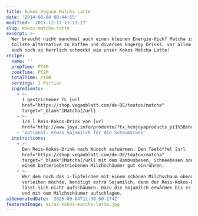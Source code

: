 ```yaml
---
title: Kokos Vegane Matcha Latte
date: '2014-08-04 08:44:55'
modified: '2017-12-12 11:13:17'
slug: kokos-matcha-latte
excerpt: >-
  Wer braucht nicht manchmal auch einen kleinen Energie-Kick? Matcha ist da die
  tollste Alternative zu Kaffee und diversen Engergy Drinks, vor allem wenn er
  auch noch so herrlich schmeckt wie unser Kokos Matcha Latte!
recipe:
  name: ''
  prepTime: PT4M
  cookTime: PT2M
  totalTime: PT6M
  servings: 1 Portion
  ingredients:
    - >-
      1 gestrichener TL [url
      href="https://shop.veganblatt.com/de-DE/teatox/matcha"
      target="_blank"]Matcha[/url]
    - >-
      1/4 l Reis-Kokos-Drink von [url
      href="http://www.joya.info/produkte/?tx_hcmjoyaproducts_pi1%5BshowUid%5D=260&tx_hcmjoyaproducts_pi1%5BcatUid%5D=6&cHash=75b11ed3a102b6d290c899e6992eab32"]Joya[/url]
    - 'optional: etwas Sojamilch für die Schaumkrone'
  instructions:
    - >-
      Den Reis-Kokos-Drink nach Wünsch aufwärmen. Den Teelöffel [url
      href="https://shop.veganblatt.com/de-DE/teatox/matcha"
      target="_blank"]Matcha[/url] mit dem Bambusbesen, Schneebesen oder mit
      einem batteriebetriebenen Milchschäumer gut einrühren.
    - >-
      Wer dem noch das i-Tüpfelchen mit einem schönen Milchschaum obendrauf
      verleihen möchte, benötigt extra Sojamilch, denn der Reis-Kokos-Drink
      lässt sich nicht aufschäumen. Dazu die Sojamilch erwärmen bis es dampft
      und mit dem Milchschäumer aufschlagen.
aiGeneratedDate: '2025-09-04T11:30:50.174Z'
featuredImage: ai/ai-kokos-matcha-latte.jpg
---
```


